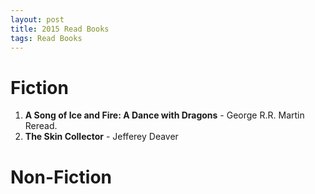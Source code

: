 ```yaml
---
layout: post
title: 2015 Read Books
tags: Read Books
---
```


Fiction
=======

1. **A Song of Ice and Fire: A Dance with Dragons** - George R.R. Martin  
    Reread.
1. **The Skin Collector** - Jefferey Deaver  

Non-Fiction
===========
